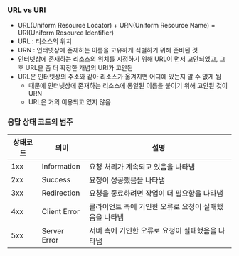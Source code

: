 ### URL vs URI
- URL(Uniform Resource Locator) + URN(Uniform Resource Name) = URI(Uniform Resource Identifier)
- URL : 리소스의 위치
- URN : 인터넷상에 존재하는 이름을 고유하게 식별하기 위해 준비된 것
- 인터넷상에 존재하는 리소스의 위치를 지정하기 위해 URL이 먼저 고안되었고, 그 후 URL을 좀 더 확장한 개념의 URI가 고안됨
- URL은 인터넷상의 주소와 같아 리소스가 옮겨지면 어디에 있는지 알 수 없게 됨
    - 때문에 인터넷상에 존재하는 리소스에 통일된 이름을 붙이기 위해 고안된 것이 URN
    - URL은 거의 이용되고 있지 않음

### 응답 상태 코드의 범주
상태코드|의미|설명
---|---|---
1xx|Information|요청 처리가 계속되고 있음을 나타냄
2xx|Success|요청이 성공했음을 나타냄
3xx|Redirection|요청을 종료하려면 작업이 더 필요함을 나타냄
4xx|Client Error|클라이언트 측에 기인한 오류로 요청이 실패했음을 나타냄
5xx|Server Error|서버 측에 기인한 오류로 요청이 실패했음을 나타냄
